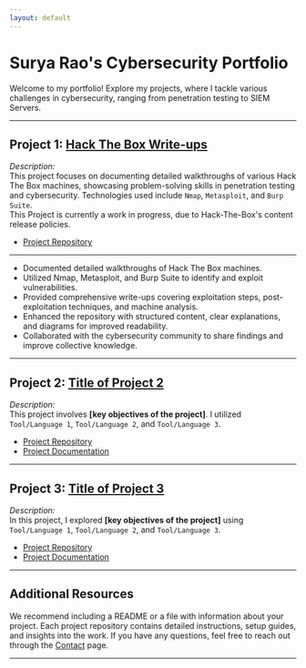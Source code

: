 ```yaml
---
layout: default
---
```


# Surya Rao's Cybersecurity Portfolio

Welcome to my portfolio! Explore my projects, where I tackle various challenges in cybersecurity, ranging from penetration testing to SIEM Servers.

---

## Project 1: **[Hack The Box Write-ups](./project-1.html)**

_Description:_  
This project focuses on documenting detailed walkthroughs of various Hack The Box machines, showcasing problem-solving skills in penetration testing and cybersecurity. Technologies used include `Nmap`, `Metasploit`, and `Burp Suite`.  
This Project is currently a work in progress, due to Hack-The-Box's content release policies. 
* [Project Repository](./project-1-repo.html)  

---

- Documented detailed walkthroughs of Hack The Box machines.
- Utilized Nmap, Metasploit, and Burp Suite to identify and exploit vulnerabilities.
- Provided comprehensive write-ups covering exploitation steps, post-exploitation techniques, and machine analysis.
- Enhanced the repository with structured content, clear explanations, and diagrams for improved readability.
- Collaborated with the cybersecurity community to share findings and improve collective knowledge.
---

## Project 2: **[Title of Project 2](./project-2.html)**

_Description:_  
This project involves **[key objectives of the project]**. I utilized `Tool/Language 1`, `Tool/Language 2`, and `Tool/Language 3`.  
* [Project Repository](./project-2-repo.html)  
* [Project Documentation](./project-2-docs.html)

---

## Project 3: **[Title of Project 3](./project-3.html)**

_Description:_  
In this project, I explored **[key objectives of the project]** using `Tool/Language 1`, `Tool/Language 2`, and `Tool/Language 3`.  
* [Project Repository](./project-3-repo.html)  
* [Project Documentation](./project-3-docs.html)

---

## Additional Resources

We recommend including a README or a file with information about your project. Each project repository contains detailed instructions, setup guides, and insights into the work. If you have any questions, feel free to reach out through the [Contact](./contact.html) page.

---

